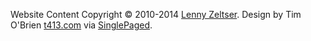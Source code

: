 

Website Content Copyright &copy; 2010-2014 [Lenny Zeltser](http://zeltser.com). Design by Tim O'Brien [t413.com](http://t413.com/) via [SinglePaged](https://github.com/t413/SinglePaged).
